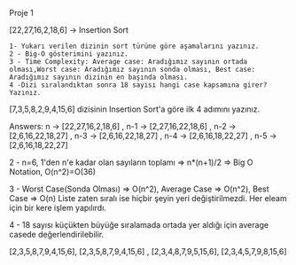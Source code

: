 Proje 1

[22,27,16,2,18,6] -> Insertion Sort

    1- Yukarı verilen dizinin sort türüne göre aşamalarını yazınız.
    2 - Big-O gösterimini yazınız.
    3 - Time Complexity: Average case: Aradığımız sayının ortada olması,Worst case: Aradığımız sayının sonda olması, Best case: Aradığımız sayının dizinin en başında olması.
    4 -Dizi sıralandıktan sonra 18 sayısı hangi case kapsamına girer? Yazınız.


[7,3,5,8,2,9,4,15,6] dizisinin Insertion Sort'a göre ilk 4 adımını yazınız.

Answers:
 n -> [22,27,16,2,18,6] , n-1 -> [2,27,16,22,18,6] , n-2 -> [2,6,16,22,18,27] , n-3 -> [2,6,16,22,18,27] , n-4 -> [2,6,16,18,22,27] , n-5 -> [2,6,16,18,22,27] 

 2 - n=6, 1'den n'e kadar olan sayıların toplamı => n*(n+1)/2 => Big O Notation, O(n^2)=O(36)
 
 3 - Worst Case(Sonda Olması) => O(n^2), Average Case => O(n^2), Best Case => O(n) Liste zaten sıralı ise hiçbir şeyin yeri değiştirilmezdi. Her eleam için bir kere işlem yapılırdı.

 4 - 18 sayısı küçükten büyüğe sıralamada ortada yer aldığı için average casede değerlendirilebilir.

[2,3,5,8,7,9,4,15,6], [2,3,5,8,7,9,4,15,6] , [2,3,4,8,7,9,5,15,6], [2,3,4,5,7,9,8,15,6]